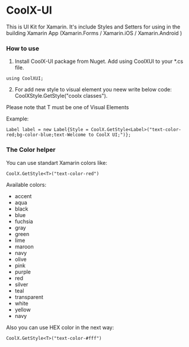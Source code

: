 # CoolX-UI
This is UI Kit for Xamarin. It's include Styles and Setters for using in the building Xamarin App (Xamarin.Forms / Xamarin.iOS / Xamarin.Android )

### How to use 

1) Install CoolX-UI package from Nuget. Add using CoolXUI to your *.cs file.
```
using CoolXUI;
```
2) For add new style to visual element you neew write below code: CoolXStyle.GetStyle("coolx classes").

Please note that T must be one of Visual Elements

Example:
```
Label label = new Label{Style = CoolX.GetStyle<Label>("text-color-red;bg-color-blue;text-Welcome to CoolX UI;")};
```
### The Color helper
You can use standart Xamarin colors like:
```
CoolX.GetStyle<T>("text-color-red")
```
Available colors: 

+ accent
+ aqua
+ black
+ blue
+ fuchsia
+ gray
+ green
+ lime
+ maroon
+ navy
+ olive
+ pink
+ purple
+ red
+ silver
+ teal
+ transparent
+ white
+ yellow
+ navy

Also you can use HEX color in the next way:
```
CoolX.GetStyle<T>("text-color-#fff")
```

